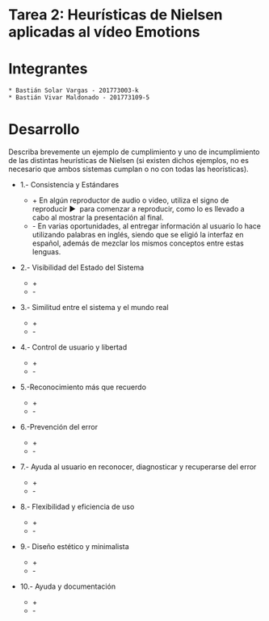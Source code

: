 # Tarea 2: Heurísticas de Nielsen aplicadas al vídeo Emotions

# Integrantes  
	* Bastián Solar Vargas - 201773003-k  
	* Bastián Vivar Maldonado - 201773109-5  

# Desarrollo  
Describa brevemente un ejemplo de cumplimiento y uno de incumplimiento de las distintas heurísticas de Nielsen (si existen dichos ejemplos, no es necesario que ambos sistemas cumplan o no con todas las heorísticas).  

* 1.- Consistencia y Estándares  
	* \+ En algún reproductor de audio o video, utiliza el signo de reproducir ▶ ️ para comenzar a reproducir, como lo es llevado a cabo al mostrar la presentación al final.  
 	* \- En varias oportunidades, al entregar información al usuario lo hace utilizando palabras en inglés, siendo que se eligió la interfaz en español, además de mezclar los mismos conceptos entre estas lenguas.  

* 2.- Visibilidad del Estado del Sistema
	* \+ 
	* \- 

* 3.- Similitud entre el sistema y el mundo real
	* \+ 
	* \- 

* 4.- Control de usuario y libertad
	* \+ 
	* \- 

* 5.-Reconocimiento más que recuerdo
	* \+ 
	* \- 

* 6.-Prevención del error
	* \+ 
	* \- 

* 7.- Ayuda al usuario en reconocer, diagnosticar y recuperarse del error
	* \+ 
	* \- 

* 8.- Flexibilidad y eficiencia de uso
	* \+ 
	* \- 

* 9.- Diseño estético y minimalista
	* \+ 
	* \- 

* 10.- Ayuda y documentación
	* \+ 
	* \- 

